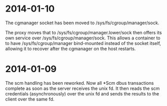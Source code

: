 # 2014-01-10
The cgmanager socket has been moved to /sys/fs/cgroup/manager/sock.

The proxy moves that to /sys/fs/cgroup/manager.lower/sock then offers its
own service over /sys/fs/cgroup/manager/sock. This allows a container to
to have /sys/fs/cgroup/manager bind-mounted instead of the socket
itself, allowing it to recover after the cgmanager on the host restarts.

# 2014-01-09
The scm handling has been reworked. Now all \*Scm dbus transactions
complete as soon as the server receives the unix fd. It then reads the
scm credentials (asynchronously) over the unix fd and sends the results
to the client over the same fd.
